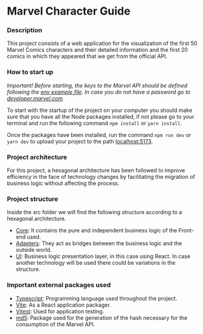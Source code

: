 # Marvel Character Guide

### Description

This project consists of a web application for the visualization of the first 50 Marvel Comics characters and their detailed information and the first 20 comics in which they appeared that we get from the official API.

### How to start up

_Important! Before starting, the keys to the Marvel API should be defined following the [env example file](./.env.example). In case you do not have a password go to [developer.marvel.com](https://developer.marvel.com/documentation/getting_started)_

To start with the startup of the project on your computer you should make sure that you have all the Node packages installed, if not please go to your terminal and run the following command `npm install` or `yarn install`.

Once the packages have been installed, run the command `npm run dev` or `yarn dev` to upload your project to the path [localhost:5173](http://localhost:5173/).

### Project architecture

For this project, a hexagonal architecture has been followed to improve efficiency in the face of technology changes by facilitating the migration of business logic without affecting the process.

### Project structure

Inside the src folder we will find the following structure according to a hexagonal architecture.

- [Core](./src/core/): It contains the pure and independent business logic of the Front-end used.
- [Adapters](./src/adapters/): They act as bridges between the business logic and the outside world.
- [UI](./src/ui/): Business logic presentation layer, in this case using React. In case another technology will be used there could be variations in the structure.

### Important external packages used

- [Typescript](https://www.typescriptlang.org/): Programming language used throughout the project.
- [Vite](https://vite.dev/): As a React application packager.
- [Vitest](https://vitest.dev/): Used for application testing.
- [md5](https://github.com/pvorb/node-md5#readme): Package used for the generation of the hash necessary for the consumption of the Marvel API.
